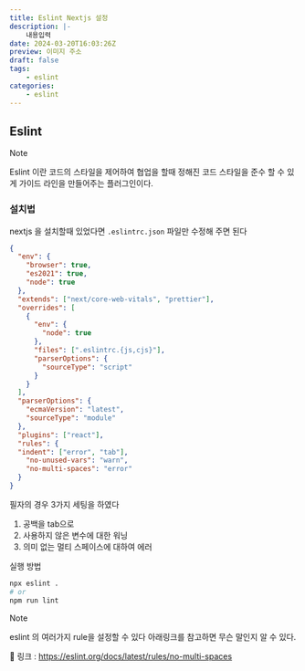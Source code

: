 ```yaml
---
title: Eslint Nextjs 설정
description: |-
    내용입력
date: 2024-03-20T16:03:26Z
preview: 이미지 주소
draft: false
tags:
    - eslint
categories:
    - eslint
---
```


## Eslint

> [!NOTE]
> Eslint 이란 코드의 스타일을 제어하여 협업을 할때 정해진 코드 스타일을 준수 할 수 있게 가이드 라인을 만들어주는 플러그인이다.

### 설치법

nextjs 을 설치할때 있었다면 `.eslintrc.json` 파일만 수정해 주면 된다

```json
{
  "env": {
    "browser": true,
    "es2021": true,
    "node": true
  },
  "extends": ["next/core-web-vitals", "prettier"],
  "overrides": [
    {
      "env": {
        "node": true
      },
      "files": [".eslintrc.{js,cjs}"],
      "parserOptions": {
        "sourceType": "script"
      }
    }
  ],
  "parserOptions": {
    "ecmaVersion": "latest",
    "sourceType": "module"
  },
  "plugins": ["react"],
  "rules": {
  "indent": ["error", "tab"],
    "no-unused-vars": "warn",
    "no-multi-spaces": "error"
  }
}
```

필자의 경우 3가지 세팅을 하였다

1. 공백을 tab으로
2. 사용하지 않은 변수에 대한 워닝
3. 의미 없는 멀티 스페이스에 대하여 에러

실행 방법

```bash
npx eslint .
# or 
npm run lint
```

> [!NOTE]
> eslint 의 여러가지 rule을 설정할 수 있다 아래링크를 참고하면 무슨 말인지 알 수 있다.

🔗 링크 : <https://eslint.org/docs/latest/rules/no-multi-spaces>

